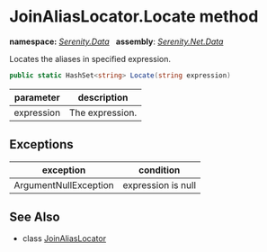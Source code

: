 # JoinAliasLocator.Locate method
**namespace:** *[Serenity.Data](../../README.md#serenity.data-namespace)*   **assembly**: *[Serenity.Net.Data](../../README.md)*

Locates the aliases in specified expression.

```csharp
public static HashSet<string> Locate(string expression)
```

| parameter | description |
| --- | --- |
| expression | The expression. |

## Exceptions

| exception | condition |
| --- | --- |
| ArgumentNullException | expression is null |

## See Also

* class [JoinAliasLocator](../JoinAliasLocator.md)